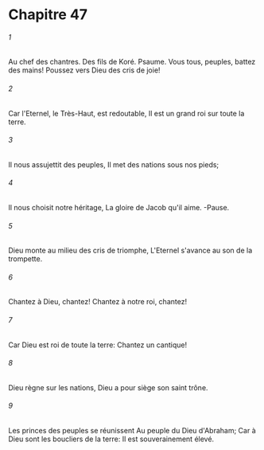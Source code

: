 # Chapitre 47

###### 1
Au chef des chantres. Des fils de Koré. Psaume. Vous tous, peuples, battez des mains! Poussez vers Dieu des cris de joie!
###### 2
Car l'Eternel, le Très-Haut, est redoutable, Il est un grand roi sur toute la terre.
###### 3
Il nous assujettit des peuples, Il met des nations sous nos pieds;
###### 4
Il nous choisit notre héritage, La gloire de Jacob qu'il aime. -Pause.
###### 5
Dieu monte au milieu des cris de triomphe, L'Eternel s'avance au son de la trompette.
###### 6
Chantez à Dieu, chantez! Chantez à notre roi, chantez!
###### 7
Car Dieu est roi de toute la terre: Chantez un cantique!
###### 8
Dieu règne sur les nations, Dieu a pour siège son saint trône.
###### 9
Les princes des peuples se réunissent Au peuple du Dieu d'Abraham; Car à Dieu sont les boucliers de la terre: Il est souverainement élevé.
